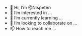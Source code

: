 - 👋 Hi, I’m @Nispeten
- 👀 I’m interested in ...
- 🌱 I’m currently learning ...
- 💞️ I’m looking to collaborate on ...
- 📫 How to reach me ...

<!---
Nispeten/Nispeten is a ✨ special ✨ repository because its `README.md` (this file) appears on your GitHub profile.
You can click the Preview link to take a look at your changes.
--->
